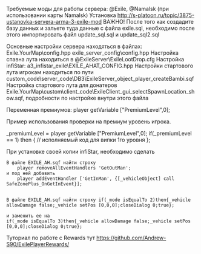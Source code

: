 Требуемые моды для работы сервера: @Exile, @Namalsk (при использовании карты Namalsk)
Установка http://s-platoon.ru/topic/3875-ustanovka-servera-arma-3-exile-mod
ВАЖНО! После того как создадите базу данных и зальете туда данные с файла exile.sql, необходимо  после этого импортировать файл update_sql.sql и update_sql2.sql

Основные настройки сервера находяться в файлах:
Exile.YourMap\config.hpp
exile_server_config\config.hpp
Настройка спавна лута находиться в @ExileServer\ExileLootDrop.cfg
Настройка infiStar: a3_infistar_exile\EXILE_AHAT_CONFIG.hpp
Настройки стартового лута игрокам находиться по пути custom_code\server_code\DB3\ExileServer_object_player_createBambi.sqf
Настройка стартового лута для донатеров Exile.YourMap\custom\client_code\ExileClient_gui_selectSpawnLocation_show.sqf, подробности по настройке внутри этого файла

Переменная премиумов: player getVariable ["PremiumLevel",0];

Пример использования проверки на премиум уровень игрока.

_premiumLevel = player getVariable ["PremiumLevel",0];
if(_premiumLevel == 1) then
{
	// исполняемый код для випки 1го уровня
};

При установке своей копии infiStar, необходимо сделать

	В файле EXILE_AH.sqf найти строку
		player removeAllEventHandlers 'GetOutMan'; 
	и под ней добавить 
		player addEventHandler ['GetInMan', {[_vehicleObject] call SafeZonePlus_OnGetInEvent}];
		
	
	В файле EXILE_AH.sqf найти строку if(_mode isEqualTo 2)then{_vehicle allowDamage false;_vehicle setPos [0,0,0];closeDialog 0;true};

	и заменить ее на 
	if(_mode isEqualTo 3)then{_vehicle allowDamage false;_vehicle setPos [0,0,0];closeDialog 0;true};
	

Туториал по работе с Rewards тут https://github.com/Andrew-S90/ExilePlayerRewards/

